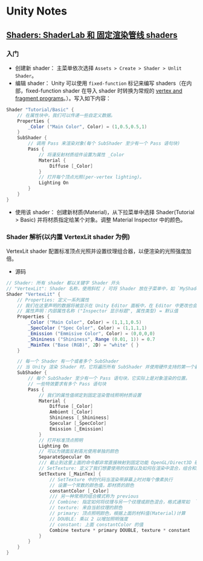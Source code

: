 # Unity Notes

## [Shaders: ShaderLab 和 固定渲染管线 shaders](https://docs.unity3d.com/Manual/ShaderTut1.html)

### 入门

- 创建新 shader：
主菜单依次选择 `Assets > Create > Shader > Unlit Shader`。
- 编辑 shader：
Unity 可以使用 `fixed-function` 标记来编写 shaders（在内部，fixed-function shader 在导入 shader 时转换为常规的 [vertex and fragment programs](https://docs.unity3d.com/Manual/SL-ShaderPrograms.html)。）。写入如下内容：

```csharp
Shader "Tutorial/Basic" {
    // 在属性块中，我们可以传递一些自定义数据。
    Properties {
        _Color ("Main Color", Color) = (1,0.5,0.5,1)
    }
    SubShader {
        // 调用 Pass 来渲染对象(每个 SubShader 至少有一个 Pass 语句块)
        Pass {
            // 将漫反射材质组件设置为属性 _Color
            Material {
                Diffuse [_Color]
            }
            // 打开每个顶点光照(per-vertex lighting)。
            Lighting On
        }
    }
}
```

- 使用该 shader：
创建新材质(Material)，从下拉菜单中选择 Shader(Tutorial > Basic) 并将材质指定给某个对象。调整 Material Inspector 中的颜色。

### Shader 解析(以内置 VertexLit shader 为例)

VertexLit shader 配置标准顶点光照并设置纹理组合器，以便渲染的光照强度加倍。

- 源码

```csharp
// Shader: 所有 shader 都以关键字 Shader 开头
// "VertexLit": Shader 名称，使用斜杠 / 可将 Shader 放在子菜单中，如 `MyShaders/Test`
Shader "VertexLit" {
    // Properties: 定义一系列属性
    // 我们在这里声明的数据将被显示在 Unity Editor 面板中，在 Editor 中更改也会驱动脚本更改。
    // 属性声明：内部属性名称 ("Inspector 显示标题", 属性类型) = 默认值
    Properties {
        _Color ("Main Color", Color) = (1,1,1,0.5)
        _SpecColor ("Spec Color", Color) = (1,1,1,1)
        _Emission ("Emmisive Color", Color) = (0,0,0,0)
        _Shininess ("Shininess", Range (0.01, 1)) = 0.7
        _MainTex ("Base (RGB)", 2D) = "white" { }
    }

    // 每一个 Shader 有一个或者多个 SubShader
    // 当 Unity 渲染 Shader 时，它将遍历所有 SubShader 并使用硬件支持的第一个着色器。该系统允许 Unity 支持所有现有硬件并最大限度地提高每个硬件的质量。
    SubShader {
        // 每个 SubShader 至少有一个 Pass 语句块，它实际上是对象渲染的位置。
        // 一些特效要求有多个 Pass 语句块
        Pass {
            // 我们的属性值绑定到固定渲染管线照明材质设置
            Material {
                Diffuse [_Color]
                Ambient [_Color]
                Shininess [_Shininess]
                Specular [_SpecColor]
                Emission [_Emission]
            }
            // 打开标准顶点照明
            Lighting On
            // 可以为镜面反射高光使用单独的颜色
            SeparateSpecular On
            /// 截止到这里上面的命令都非常直接映射到固定功能 OpenGL/Direct3D 硬件模型
            // SetTexture: 定义了我们想要使用的纹理以及如何在渲染中混合，组合和应用它们
            SetTexture [_MainTex] {
                // SetTexture 中的代码当渲染带屏幕上时对每个像素执行
                // 设置一个常数的颜色值，即材质的颜色
                constantColor [_Color]
                /// 另一种常用的组合模式称为 previous
                // Combine: 指定如何将纹理与另一个纹理或颜色混合，格式通常如  `Combine ColorPart, AlphaPart`
                // texture: 来自当前纹理的颜色
                // primary: 顶点照明颜色，根据上面的材料值(Material)计算
                // DOUBLE: 乘以 2 以增加照明强度
                // constant: 上面 constantColor 的值
                Combine texture * primary DOUBLE, texture * constant
            }
        }
    }
}

```